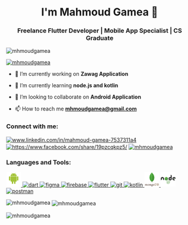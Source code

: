 <h1 align="center">I'm Mahmoud Gamea 👋</h1>
<h3 align="center">Freelance Flutter Developer | Mobile App Specialist | CS Graduate</h3>

<p align="left"> <img src="https://komarev.com/ghpvc/?username=mhmoudgamea&label=Profile%20views&color=0e75b6&style=flat" alt="mhmoudgamea" /> </p>

<p align="left"> <a href="https://github.com/ryo-ma/github-profile-trophy"><img src="https://github-profile-trophy.vercel.app/?username=mhmoudgamea" alt="mhmoudgamea" /></a> </p>

- 🔭 I’m currently working on **Zawag Application**

- 🌱 I’m currently learning **node.js and kotlin**

- 👯 I’m looking to collaborate on **Android Application**

- 📫 How to reach me **mhmoudgamea@gmail.com**

<h3 align="left">Connect with me:</h3>
<p align="left">
<a href="https://linkedin.com/in/www.linkedin.com/in/mahmoud-gamea-7537311a4" target="blank"><img align="center" src="https://raw.githubusercontent.com/rahuldkjain/github-profile-readme-generator/master/src/images/icons/Social/linked-in-alt.svg" alt="www.linkedin.com/in/mahmoud-gamea-7537311a4" height="30" width="40" /></a>
<a href="https://fb.com/https://www.facebook.com/share/19pzcqkpz5/" target="blank"><img align="center" src="https://raw.githubusercontent.com/rahuldkjain/github-profile-readme-generator/master/src/images/icons/Social/facebook.svg" alt="https://www.facebook.com/share/19pzcqkpz5/" height="30" width="40" /></a>
<a href="https://dribbble.com/mhmoudgamea" target="blank"><img align="center" src="https://raw.githubusercontent.com/rahuldkjain/github-profile-readme-generator/master/src/images/icons/Social/dribbble.svg" alt="mhmoudgamea" height="30" width="40" /></a>
</p>

<h3 align="left">Languages and Tools:</h3>
<p align="left"> <a href="https://developer.android.com" target="_blank" rel="noreferrer"> <img src="https://raw.githubusercontent.com/devicons/devicon/master/icons/android/android-original-wordmark.svg" alt="android" width="40" height="40"/> </a> <a href="https://dart.dev" target="_blank" rel="noreferrer"> <img src="https://www.vectorlogo.zone/logos/dartlang/dartlang-icon.svg" alt="dart" width="40" height="40"/> </a> <a href="https://www.figma.com/" target="_blank" rel="noreferrer"> <img src="https://www.vectorlogo.zone/logos/figma/figma-icon.svg" alt="figma" width="40" height="40"/> </a> <a href="https://firebase.google.com/" target="_blank" rel="noreferrer"> <img src="https://www.vectorlogo.zone/logos/firebase/firebase-icon.svg" alt="firebase" width="40" height="40"/> </a> <a href="https://flutter.dev" target="_blank" rel="noreferrer"> <img src="https://www.vectorlogo.zone/logos/flutterio/flutterio-icon.svg" alt="flutter" width="40" height="40"/> </a> <a href="https://git-scm.com/" target="_blank" rel="noreferrer"> <img src="https://www.vectorlogo.zone/logos/git-scm/git-scm-icon.svg" alt="git" width="40" height="40"/> </a> <a href="https://kotlinlang.org" target="_blank" rel="noreferrer"> <img src="https://www.vectorlogo.zone/logos/kotlinlang/kotlinlang-icon.svg" alt="kotlin" width="40" height="40"/> </a> <a href="https://www.mongodb.com/" target="_blank" rel="noreferrer"> <img src="https://raw.githubusercontent.com/devicons/devicon/master/icons/mongodb/mongodb-original-wordmark.svg" alt="mongodb" width="40" height="40"/> </a> <a href="https://nodejs.org" target="_blank" rel="noreferrer"> <img src="https://raw.githubusercontent.com/devicons/devicon/master/icons/nodejs/nodejs-original-wordmark.svg" alt="nodejs" width="40" height="40"/> </a> <a href="https://postman.com" target="_blank" rel="noreferrer"> <img src="https://www.vectorlogo.zone/logos/getpostman/getpostman-icon.svg" alt="postman" width="40" height="40"/> </a> </p>

<p><img align="left" src="https://github-readme-stats.vercel.app/api/top-langs?username=mhmoudgamea&show_icons=true&locale=en&layout=compact" alt="mhmoudgamea" /></p>

<p>&nbsp;<img align="center" src="https://github-readme-stats.vercel.app/api?username=mhmoudgamea&show_icons=true&locale=en" alt="mhmoudgamea" /></p>

<p><img align="center" src="https://github-readme-streak-stats.herokuapp.com/?user=mhmoudgamea&" alt="mhmoudgamea" /></p>
